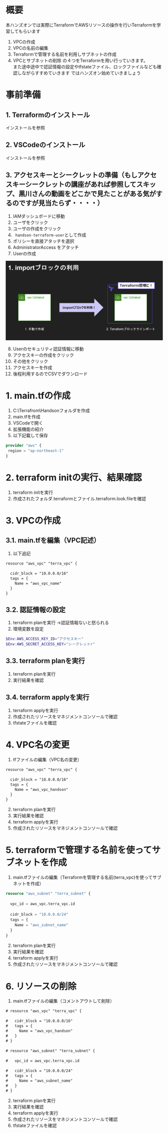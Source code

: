 # 概要
本ハンズオンでは実際にTerraformでAWSリソースの操作を行いTerraformを学習してもらいます
1. VPCの作成
2. VPCの名前の編集
3. Terraformで管理する名前を利用しサブネットの作成
4. VPCとサブネットの削除
の４つをTerraformを用い行っていきます。 \
また途中途中で認証情報の設定やtfstateファイル、ロックファイルなども確認しながらすすめていきます
ではハンズオン始めていきましょう


# 事前準備
## 1. Terraformのインストール
インストールを参照
## 2. VSCodeのインストール
インストールを参照
## 3. アクセスキーとシークレットの準備（もしアクセスキーシークレットの講座があれば参照してスキップ、黒川さんの動画をどこかで見たことがある気がするのですが見当たらず・・・・）
1. IAMダッシュボードに移動
2. ユーザをクリック
3. ユーザの作成をクリック
4. ` handson-terraform-user`として作成
5. ポリシーを直接アタッチを選択
6. AdministratorAccess をアタッチ
7. Userの作成

![alt text](image.png)

8. Userのセキュリティ認証情報に移動
9. アクセスキーの作成をクリック
10. その他をクリック
11. アクセスキーを作成
12. 後程利用するのでCSVでダウンロード


# 1. main.tfの作成

1. C:\Terrafrom\Handsonフォルダを作成
2. main.tfを作成
3. VSCodeで開く
4. 拡張機能の紹介
5. 以下記載して保存
```terraform
provider "aws" {
 region = "ap-northeast-1"
}
```

# 2. terraform initの実行、結果確認

1. terraform initを実行
2. 作成されたフォルダ.terraformとファイル.terraform.look.fileを確認

# 3. VPCの作成

## 3.1. main.tfを編集（VPC記述）

1. 以下追記
```
resource "aws_vpc" "terra_vpc" {

  cidr_block = "10.0.0.0/16"
  tags = {
    Name = "aws_vpc_name"
  }
}
```

## 3.2. 認証情報の設定
1. terraform planを実行
 →認証情報ないと怒られる
2. 環境変数を設定
```powershell
$Env:AWS_ACCESS_KEY_ID="アクセスキー"
$Env:AWS_SECRET_ACCESS_KEY="シークレットr"
```

## 3.3. terraform planを実行
1. terraform planを実行
2. 実行結果を確認

## 3.4. terraform applyを実行
1. terraform applyを実行
2. 作成されたリソースをマネジメントコンソールで確認
3. tfstateファイルを確認


# 4. VPC名の変更
1. tfファイルの編集（VPC名の変更）
```
resource "aws_vpc" "terra_vpc" {

  cidr_block = "10.0.0.0/16"
  tags = {
    Name = "aws_vpc_handson"
  }
}
```
2. terraform planを実行
3. 実行結果を確認
4. terraform applyを実行
5. 作成されたリソースをマネジメントコンソールで確認

# 5. terraformで管理する名前を使ってサブネットを作成
1. main.tfファイルの編集（Terraformを管理する名前(terra_vpc)を使ってサブネットを作成）
```terraform
resource "aws_subnet" "terra_subnet" {

  vpc_id = aws_vpc.terra_vpc.id

  cidr_block = "10.0.0.0/24"
  tags = {
    Name = "aws_subnet_name"
  }
}
```

2. terraform planを実行
3. 実行結果を確認
4. terraform applyを実行
5. 作成されたリソースをマネジメントコンソールで確認

# 6. リソースの削除

1. main.tfファイルの編集（コメントアウトして削除）
```
# resource "aws_vpc" "terra_vpc" {

#   cidr_block = "10.0.0.0/16"
#   tags = {
#     Name = "aws_vpc_handson"
#   }
# }

# resource "aws_subnet" "terra_subnet" {

#   vpc_id = aws_vpc.terra_vpc.id

#   cidr_block = "10.0.0.0/24"
#   tags = {
#     Name = "aws_subnet_name"
#   }
# }
```
2. terraform planを実行
3. 実行結果を確認
4. terraform applyを実行
5. 作成されたリソースをマネジメントコンソールで確認
6. tfstateファイルを確認
